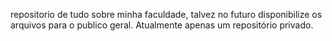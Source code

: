 repositorio de tudo sobre minha faculdade, talvez no futuro disponibilize os arquivos para o publico geral. Atualmente apenas um repositório privado. 
